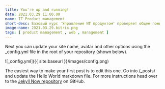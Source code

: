 ```yaml
---
title: You're up and running!
date: 2021.03.29 11.00.00
name: IT Product management
short-desc: Базовый курс 'Управление ИТ продуктом' проверяет общее понимание жизненного цикла и терминологии при управлении выпуском и сопровождением ИТ продукта
image-name: 2021.03.29.bitrix.png
tags: [ product management , web , management ]
---
```


Next you can update your site name, avatar and other options using the _config.yml file in the root of your repository (shown below).

![_config.yml]({{ site.baseurl }}/images/config.png)

The easiest way to make your first post is to edit this one. Go into /_posts/ and update the Hello World markdown file. For more instructions head over to the [Jekyll Now repository](https://github.com/barryclark/jekyll-now) on GitHub.
